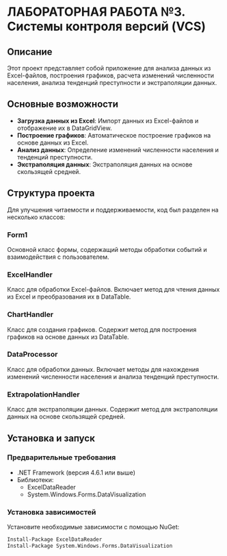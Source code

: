 # ЛАБОРАТОРНАЯ РАБОТА №3. Системы контроля версий (VCS)

## Описание

Этот проект представляет собой приложение для анализа данных из Excel-файлов, построения графиков, расчета изменений численности населения, анализа тенденций преступности и экстраполяции данных. 

## Основные возможности

- **Загрузка данных из Excel**: Импорт данных из Excel-файлов и отображение их в DataGridView.
- **Построение графиков**: Автоматическое построение графиков на основе данных из Excel.
- **Анализ данных**: Определение изменений численности населения и тенденций преступности.
- **Экстраполяция данных**: Экстраполяция данных на основе скользящей средней.

## Структура проекта

Для улучшения читаемости и поддерживаемости, код был разделен на несколько классов:

### Form1

Основной класс формы, содержащий методы обработки событий и взаимодействия с пользователем.

### ExcelHandler

Класс для обработки Excel-файлов. Включает метод для чтения данных из Excel и преобразования их в DataTable.

### ChartHandler

Класс для создания графиков. Содержит метод для построения графиков на основе данных из DataTable.

### DataProcessor

Класс для обработки данных. Включает методы для нахождения изменений численности населения и анализа тенденций преступности.

### ExtrapolationHandler

Класс для экстраполяции данных. Содержит метод для экстраполяции данных на основе скользящей средней.

## Установка и запуск

### Предварительные требования

- .NET Framework (версия 4.6.1 или выше)
- Библиотеки:
  - ExcelDataReader
  - System.Windows.Forms.DataVisualization

### Установка зависимостей

Установите необходимые зависимости с помощью NuGet:

```sh
Install-Package ExcelDataReader
Install-Package System.Windows.Forms.DataVisualization
